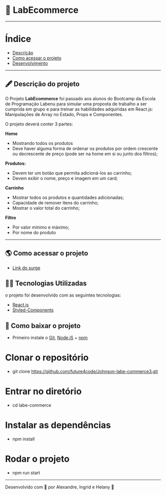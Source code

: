 #  🛒️ LabEcommerce
---


# Índice

- [Descrição](#-descrição-do-projeto)
- [Como acessar o projeto](#-como-acessar-o-projeto)
- [Desenvolvimento](#-desenvolvimento)

---

## 🖋 Descrição do projeto

O Projeto **LabEcommerce** foi passado aos alunos do Bootcamp da Escola de Programação Labenu para simular uma proposta de trabalho a ser cumprida em grupo e para treinar as habilidades adquiridas em React.js: Manipulações de Array no Estado, Props e Componentes.

O projeto deverá conter 3 partes:

**Home**
- Mostrando todos os produtos
- Deve haver alguma forma de ordenar os produtos por ordem crescente ou decrescente de preço (pode ser na home em si ou junto dos filtros);

**Produtos:**
- Devem ter um botão que permita adicioná-los ao carrinho;
- Devem exibir o nome, preço e imagem em um card;

**Carrinho**
- Mostrar todos os produtos e quantidades adicionadas;
- Capacidade de remover itens do carrinho;
- Mostrar o valor total do carrinho;

**Filtro**
- Por valor mínimo e máximo;
- Por nome do produto

---

## 🌎 Como acessar o projeto

- [Link do surge](http://naughty-growth.surge.sh/)


##  👨‍💻️  Tecnologias Utilizadas

o projeto foi desenvolvido com as seguintes tecnologias:

-   [React.js](https://pt-br.reactjs.org/docs/getting-started.html)
-   [Styled-Components](https://styled-components.com/docs)

## 💾  Como baixar o projeto

-   Primeiro instale o  [Git](https://git-scm.com/),  [Node.jS](https://nodejs.org/pt-br/download/)  +  [npm](https://www.npmjs.com/get-npm)

# Clonar o repositório
- git clone https://github.com/future4code/Johnson-labe-commerce3.git

# Entrar no diretório
- cd labe-commerce


# Instalar as dependências
- npm install


# Rodar o projeto
- npm run start


---

Desenvolvido com 🧡 por Alexandre, Ingrid e Helany  🤝
